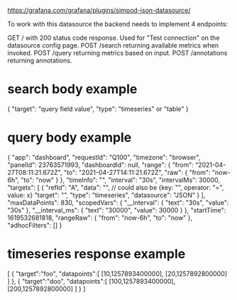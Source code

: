 https://grafana.com/grafana/plugins/simpod-json-datasource/

To work with this datasource the backend needs to implement 4 endpoints:

GET / with 200 status code response. Used for "Test connection" on the datasource config page.
POST /search returning available metrics when invoked.
POST /query returning metrics based on input.
POST /annotations returning annotations.

# search body example
{
  "target": "query field value",
  "type": "timeseries" or "table"
}

# query body example
{
  "app": "dashboard",
  "requestId": "Q100",
  "timezone": "browser",
  "panelId": 23763571993,
  "dashboardId": null,
  "range": {
    "from": "2021-04-27T08:11:21.672Z",
    "to": "2021-04-27T14:11:21.672Z",
    "raw": {
      "from": "now-6h",
      "to": "now"
    }
  },
  "timeInfo": "",
  "interval": "30s",
  "intervalMs": 30000,
  "targets": [
    {
      "refId": "A",
      "data": "", // could also be {key: "", operator: "=", value: x}
      "target": "",
      "type": "timeseries",
      "datasource": "JSON"
    }
  ],
  "maxDataPoints": 830,
  "scopedVars": {
    "__interval": {
      "text": "30s",
      "value": "30s"
    },
    "__interval_ms": {
      "text": "30000",
      "value": 30000
    }
  },
  "startTime": 1619532681818,
  "rangeRaw": {
    "from": "now-6h",
    "to": "now"
  },
  "adhocFilters": []
}

# timeseries response example
[
  {
    "target":"foo",
    "datapoints":[
      [10,1257893400000],
      [20,1257892800000]
    ]
  },
  {
    "target":"doo",
    "datapoints":[
      [100,1257893400000],
      [200,1257892800000]
    ]
  }
]
